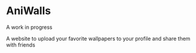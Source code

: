 AniWalls
========

A work in progress 

A website to upload your favorite wallpapers to your profile and share them with friends

